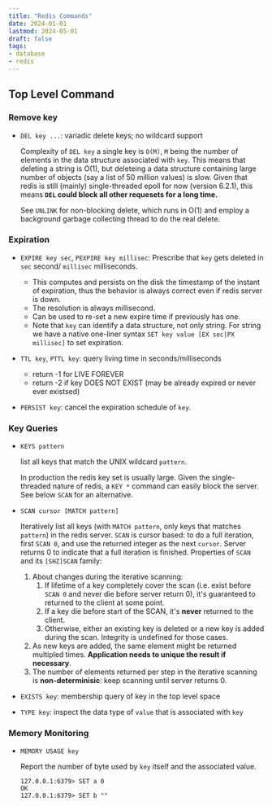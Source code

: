 ```yaml
---
title: "Redis Commands"
date: 2024-01-01
lastmod: 2024-05-01
draft: false
tags:
- database
- redis
---
```


Top Level Command
----------
### Remove key
- `DEL key ...`: variadic delete keys; no wildcard support
    
    Complexity of `DEL key` a single key is `O(M)`, `M` being the number of elements in the data structure associated with `key`. This means that deleting a string is O(1), but deleteing a data structure containing large number of objects (say a list of 50 million values) is slow. Given that redis is still (mainly) single-threaded epoll for now (version 6.2.1), this means **`DEL` could block all other requesets for a long time.** 

    See `UNLINK` for non-blocking delete, which runs in O(1) and employ a background garbage collecting thread to do the real delete.

### Expiration

- `EXPIRE key sec`, `PEXPIRE key millisec`: Prescribe that `key` gets deleted in `sec` second/ `millisec` milliseconds.
	- This computes and persists on the disk the timestamp of the instant of expiration, thus the behavior is always correct even if redis server is down.
	- The resolution is always millisecond.
	- Can be used to re-set a new expire time if previously has one.
    - Note that `key` can identify a data structure, not only string. For string we have a native one-liner syntax `SET key value [EX sec|PX millisec]` to set expiration.

- `TTL key`, `PTTL key`: query living time in seconds/milliseconds
    - return -1 for LIVE FOREVER
	- return -2 if key DOES NOT EXIST (may be already expired or never ever existsed)

- `PERSIST key`: cancel the expiration schedule of `key`.

### Key Queries
- `KEYS pattern`

    list all keys that match the UNIX wildcard `pattern`.

    In production the redis key set is usually large. Given the single-threaded nature of redis, a `KEY *` command can easily block the server.
    See below `SCAN` for an alternative.

- `SCAN cursor [MATCH pattern]`

    Iteratively list all keys (with `MATCH pattern`, only keys that matches `pattern`) in the redis server.
    `SCAN` is cursor based: to do a full iteration, first `SCAN 0`, and use the returned integer as the next `cursor`.
    Server returns 0 to indicate that a full iteration is finished.
    Properties of `SCAN` and its `[SHZ]SCAN` family:
    1. About changes during the iterative scanning:
        1. If lifetime of a key completely cover the scan (i.e. exist before `SCAN 0` and never die before server return 0),
        it's guaranteed to returned to the client at some point.
        2. If a key die before start of the SCAN, it's **never** returned to the client.
        3. Otherwise, either an existing key is deleted or a new key is added during the scan. Integrity is undefined for those cases.
    2. As new keys are added, the same element might be returned multipled times. **Application needs to unique the result if necessary**.
    3. The number of elements returned per step in the iterative scanning is **non-determinisic**: keep scanning until server returns 0.

- `EXISTS key`: membership query of key in the top level space

- `TYPE key`: inspect the data type of `value` that is associated with `key`

### Memory Monitoring

- `MEMORY USAGE key`

    Report the number of byte used by `key` itself and the associated value.

    ```redis
    127.0.0.1:6379> SET a 0
    OK
    127.0.0.1:6379> SET b ""
